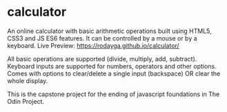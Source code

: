 # calculator
An online calculator with basic arithmetic operations built using HTML5, CSS3 and JS ES6 features. It can be controlled by a mouse or by a keyboard. Live Preview: https://rodayga.github.io/calculator/

All basic operations are supported (divide, multiply, add, subtract). Keyboard inputs are supported for numbers, operators and other options. Comes with options to clear/delete a single input (backspace) OR clear the whole display.

This is the capstone project for the ending of javascript foundations in The Odin Project.
